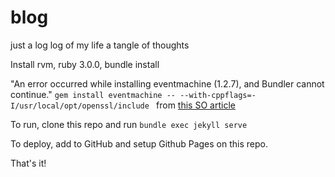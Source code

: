 blog
====

just a log
log of my life
a tangle of thoughts

Install rvm, ruby 3.0.0, bundle install

"An error occurred while installing eventmachine (1.2.7), and Bundler cannot continue."
`gem install eventmachine -- --with-cppflags=-I/usr/local/opt/openssl/include `
from [this SO article](https://stackoverflow.com/questions/30818391/gem-eventmachine-fatal-error-openssl-ssl-h-file-not-found)


To run, clone this repo and run `bundle exec jekyll serve`

To deploy, add to GitHub and setup Github Pages on this repo.

That's it!